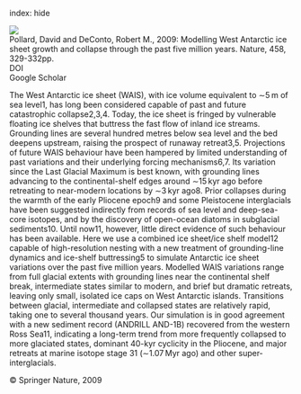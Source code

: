 index: hide

<div class="Citation">
    <div class="Citation-thumb CitationThumb-linked"  data-href="https://doi.org/10.1038/nature07809">
      <img src="https://static.claimspace.cloud/climate-study-static/refs/thumbs/5/Pollard_and_DeConto_2009-thumb.png" />
    </div>

  <div class="Citation-body">
    <div class="Citation-text">Pollard, David and DeConto, Robert M., 2009: Modelling West Antarctic ice sheet growth and collapse through the past five million years. <span class="Article-journal">Nature, </span><span class="Article-volume">458, </span>329-332pp.</div>
    <div class="Citation-links">
      <div class="CitationLink" data-href="https://doi.org/10.1038/nature07809">
        <div class="CitationLink-icon CitationLink-Doi"></div>
        <div class="CitationLink-text">DOI</div>
      </div>
      <div class="CitationLink" data-href="https://scholar.google.com/scholar?q=10.1038/nature07809">
        <div class="CitationLink-icon CitationLink-Scholar"></div>
        <div class="CitationLink-text">Google Scholar</div>
      </div>
    </div>
  </div>
</div>

The West Antarctic ice sheet (WAIS), with ice volume equivalent to ∼5 m of sea level1, has long been considered capable of past and future catastrophic collapse2,3,4. Today, the ice sheet is fringed by vulnerable floating ice shelves that buttress the fast flow of inland ice streams. Grounding lines are several hundred metres below sea level and the bed deepens upstream, raising the prospect of runaway retreat3,5. Projections of future WAIS behaviour have been hampered by limited understanding of past variations and their underlying forcing mechanisms6,7. Its variation since the Last Glacial Maximum is best known, with grounding lines advancing to the continental-shelf edges around ∼15 kyr ago before retreating to near-modern locations by ∼3 kyr ago8. Prior collapses during the warmth of the early Pliocene epoch9 and some Pleistocene interglacials have been suggested indirectly from records of sea level and deep-sea-core isotopes, and by the discovery of open-ocean diatoms in subglacial sediments10. Until now11, however, little direct evidence of such behaviour has been available. Here we use a combined ice sheet/ice shelf model12 capable of high-resolution nesting with a new treatment of grounding-line dynamics and ice-shelf buttressing5 to simulate Antarctic ice sheet variations over the past five million years. Modelled WAIS variations range from full glacial extents with grounding lines near the continental shelf break, intermediate states similar to modern, and brief but dramatic retreats, leaving only small, isolated ice caps on West Antarctic islands. Transitions between glacial, intermediate and collapsed states are relatively rapid, taking one to several thousand years. Our simulation is in good agreement with a new sediment record (ANDRILL AND-1B) recovered from the western Ross Sea11, indicating a long-term trend from more frequently collapsed to more glaciated states, dominant 40-kyr cyclicity in the Pliocene, and major retreats at marine isotope stage 31 (∼1.07 Myr ago) and other super-interglacials.

<div class="Citation-copy">
&copy; Springer Nature, 2009
</div>